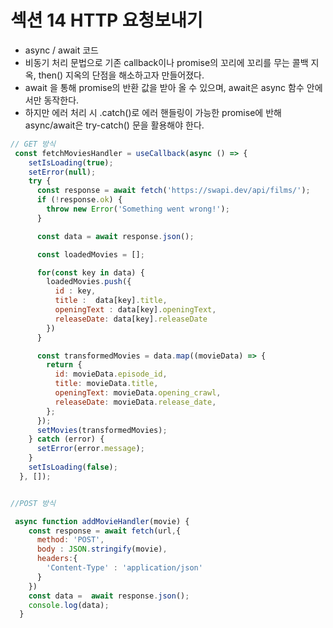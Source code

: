# 섹션 14 HTTP 요청보내기

- async / await 코드
- 비동기 처리 문법으로 기존 callback이나 promise의 꼬리에 꼬리를 무는 콜백 지옥, then() 지옥의 단점을 해소하고자 만들어졌다.
- await 을 통해 promise의 반환 값을 받아 올 수 있으며, await은 async 함수 안에서만 동작한다.
- 하지만 에러 처리 시 .catch()로 에러 핸들링이 가능한 promise에 반해 async/await은 try-catch() 문을 활용해야 한다.

```javascript
// GET 방식
 const fetchMoviesHandler = useCallback(async () => {
    setIsLoading(true);
    setError(null);
    try {
      const response = await fetch('https://swapi.dev/api/films/');
      if (!response.ok) {
        throw new Error('Something went wrong!');
      }

      const data = await response.json();

      const loadedMovies = [];

      for(const key in data) {
        loadedMovies.push({
          id : key,
          title :  data[key].title,
          openingText : data[key].openingText,
          releaseDate: data[key].releaseDate
        })
      }

      const transformedMovies = data.map((movieData) => {
        return {
          id: movieData.episode_id,
          title: movieData.title,
          openingText: movieData.opening_crawl,
          releaseDate: movieData.release_date,
        };
      });
      setMovies(transformedMovies);
    } catch (error) {
      setError(error.message);
    }
    setIsLoading(false);
  }, []);


//POST 방식

 async function addMovieHandler(movie) {
    const response = await fetch(url,{
      method: 'POST',
      body : JSON.stringify(movie),
      headers:{
        'Content-Type' : 'application/json'
      }
    })
    const data =  await response.json();
    console.log(data);
  }
```
